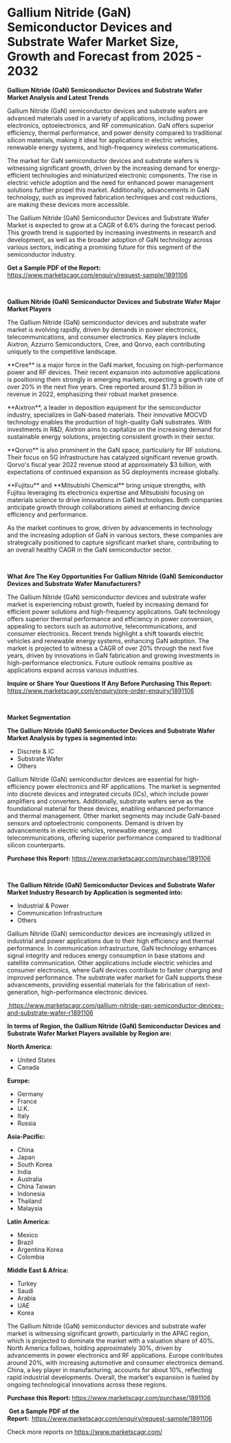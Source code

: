 <p><h1>Gallium Nitride (GaN) Semiconductor Devices and Substrate Wafer Market Size, Growth and Forecast from 2025 - 2032</h1></p><p><strong>Gallium Nitride (GaN) Semiconductor Devices and Substrate Wafer Market Analysis and Latest Trends</strong></p>
<p><p>Gallium Nitride (GaN) semiconductor devices and substrate wafers are advanced materials used in a variety of applications, including power electronics, optoelectronics, and RF communication. GaN offers superior efficiency, thermal performance, and power density compared to traditional silicon materials, making it ideal for applications in electric vehicles, renewable energy systems, and high-frequency wireless communications.</p><p>The market for GaN semiconductor devices and substrate wafers is witnessing significant growth, driven by the increasing demand for energy-efficient technologies and miniaturized electronic components. The rise in electric vehicle adoption and the need for enhanced power management solutions further propel this market. Additionally, advancements in GaN technology, such as improved fabrication techniques and cost reductions, are making these devices more accessible.</p><p>The Gallium Nitride (GaN) Semiconductor Devices and Substrate Wafer Market is expected to grow at a CAGR of 6.6% during the forecast period. This growth trend is supported by increasing investments in research and development, as well as the broader adoption of GaN technology across various sectors, indicating a promising future for this segment of the semiconductor industry.</p></p>
<p><strong>Get a Sample PDF of the Report:&nbsp;</strong> <a href="https://www.marketscagr.com/enquiry/request-sample/1891106?utm_campaign=1869&utm_medium=2&utm_source=Github&utm_content=ia&utm_term=14012025&utm_id=gallium-nitride-gan-semiconductor-devices-and-substrate-wafer">https://www.marketscagr.com/enquiry/request-sample/1891106</a></p>
<p>&nbsp;</p>
<p><strong>Gallium Nitride (GaN) Semiconductor Devices and Substrate Wafer Major Market Players</strong></p>
<p><p>The Gallium Nitride (GaN) semiconductor devices and substrate wafer market is evolving rapidly, driven by demands in power electronics, telecommunications, and consumer electronics. Key players include Aixtron, Azzurro Semiconductors, Cree, and Qorvo, each contributing uniquely to the competitive landscape.</p><p>**Cree** is a major force in the GaN market, focusing on high-performance power and RF devices. Their recent expansion into automotive applications is positioning them strongly in emerging markets, expecting a growth rate of over 20% in the next five years. Cree reported around $1.73 billion in revenue in 2022, emphasizing their robust market presence.</p><p>**Aixtron**, a leader in deposition equipment for the semiconductor industry, specializes in GaN-based materials. Their innovative MOCVD technology enables the production of high-quality GaN substrates. With investments in R&D, Aixtron aims to capitalize on the increasing demand for sustainable energy solutions, projecting consistent growth in their sector.</p><p>**Qorvo** is also prominent in the GaN space, particularly for RF solutions. Their focus on 5G infrastructure has catalyzed significant revenue growth. Qorvo's fiscal year 2022 revenue stood at approximately $3 billion, with expectations of continued expansion as 5G deployments increase globally.</p><p>**Fujitsu** and **Mitsubishi Chemical** bring unique strengths, with Fujitsu leveraging its electronics expertise and Mitsubishi focusing on materials science to drive innovations in GaN technologies. Both companies anticipate growth through collaborations aimed at enhancing device efficiency and performance.</p><p>As the market continues to grow, driven by advancements in technology and the increasing adoption of GaN in various sectors, these companies are strategically positioned to capture significant market share, contributing to an overall healthy CAGR in the GaN semiconductor sector.</p></p>
<p>&nbsp;</p>
<p><strong>What Are The Key Opportunities For Gallium Nitride (GaN) Semiconductor Devices and Substrate Wafer Manufacturers?</strong></p>
<p><p>The Gallium Nitride (GaN) semiconductor devices and substrate wafer market is experiencing robust growth, fueled by increasing demand for efficient power solutions and high-frequency applications. GaN technology offers superior thermal performance and efficiency in power conversion, appealing to sectors such as automotive, telecommunications, and consumer electronics. Recent trends highlight a shift towards electric vehicles and renewable energy systems, enhancing GaN adoption. The market is projected to witness a CAGR of over 20% through the next five years, driven by innovations in GaN fabrication and growing investments in high-performance electronics. Future outlook remains positive as applications expand across various industries.</p></p>
<p><strong>Inquire or Share Your Questions If Any Before Purchasing This Report:</strong> <a href="https://www.marketscagr.com/enquiry/pre-order-enquiry/1891106?utm_campaign=1869&utm_medium=2&utm_source=Github&utm_content=ia&utm_term=14012025&utm_id=gallium-nitride-gan-semiconductor-devices-and-substrate-wafer">https://www.marketscagr.com/enquiry/pre-order-enquiry/1891106</a></p>
<p>&nbsp;</p>
<p><strong>Market Segmentation</strong></p>
<p><strong>The Gallium Nitride (GaN) Semiconductor Devices and Substrate Wafer Market Analysis by types is segmented into:</strong></p>
<p><ul><li>Discrete & IC</li><li>Substrate Wafer</li><li>Others</li></ul></p>
<p><p>Gallium Nitride (GaN) semiconductor devices are essential for high-efficiency power electronics and RF applications. The market is segmented into discrete devices and integrated circuits (ICs), which include power amplifiers and converters. Additionally, substrate wafers serve as the foundational material for these devices, enabling enhanced performance and thermal management. Other market segments may include GaN-based sensors and optoelectronic components. Demand is driven by advancements in electric vehicles, renewable energy, and telecommunications, offering superior performance compared to traditional silicon counterparts.</p></p>
<p><strong>Purchase this Report:&nbsp;</strong><a href="https://www.marketscagr.com/purchase/1891106?utm_campaign=1869&utm_medium=2&utm_source=Github&utm_content=ia&utm_term=14012025&utm_id=gallium-nitride-gan-semiconductor-devices-and-substrate-wafer">https://www.marketscagr.com/purchase/1891106</a></p>
<p>&nbsp;</p>
<p><strong>The Gallium Nitride (GaN) Semiconductor Devices and Substrate Wafer Market Industry Research by Application is segmented into:</strong></p>
<p><ul><li>Industrial & Power</li><li>Communication Infrastructure</li><li>Others</li></ul></p>
<p><p>Gallium Nitride (GaN) semiconductor devices are increasingly utilized in industrial and power applications due to their high efficiency and thermal performance. In communication infrastructure, GaN technology enhances signal integrity and reduces energy consumption in base stations and satellite communication. Other applications include electric vehicles and consumer electronics, where GaN devices contribute to faster charging and improved performance. The substrate wafer market for GaN supports these advancements, providing essential materials for the fabrication of next-generation, high-performance electronic devices.</p></p>
<p><a href="https://www.marketscagr.com/gallium-nitride-gan-semiconductor-devices-and-substrate-wafer-r1891106?utm_campaign=1869&utm_medium=2&utm_source=Github&utm_content=ia&utm_term=14012025&utm_id=gallium-nitride-gan-semiconductor-devices-and-substrate-wafer">&nbsp;https://www.marketscagr.com/gallium-nitride-gan-semiconductor-devices-and-substrate-wafer-r1891106</a></p>
<p><strong>In terms of Region, the Gallium Nitride (GaN) Semiconductor Devices and Substrate Wafer Market Players available by Region are:</strong></p>
<p>
    <p> <strong> North America: </strong>
        <ul>
            <li>United States</li>
            <li>Canada</li>
        </ul>
        </p> 
    <p> <strong> Europe: </strong>
        <ul>
            <li>Germany</li>
            <li>France</li>
            <li>U.K.</li>
            <li>Italy</li>
            <li>Russia</li>
        </ul>
        </p> 
    <p> <strong> Asia-Pacific: </strong>
        <ul>
            <li>China</li>
            <li>Japan</li>
            <li>South Korea</li>
            <li>India</li>
            <li>Australia</li>
            <li>China Taiwan</li>
            <li>Indonesia</li>
            <li>Thailand</li>
            <li>Malaysia</li>
        </ul>
        </p> 
    <p> <strong> Latin America: </strong>
        <ul>
            <li>Mexico</li>
            <li>Brazil</li>
            <li>Argentina Korea</li>
            <li>Colombia</li>
        </ul>
        </p> 
    <p> <strong> Middle East & Africa: </strong>
        <ul>
            <li>Turkey</li>
            <li>Saudi</li>
            <li>Arabia</li>
            <li>UAE</li>
            <li>Korea</li>
        </ul>
    </p>
    </p>
<p><p>The Gallium Nitride (GaN) semiconductor devices and substrate wafer market is witnessing significant growth, particularly in the APAC region, which is projected to dominate the market with a valuation share of 40%. North America follows, holding approximately 30%, driven by advancements in power electronics and RF applications. Europe contributes around 20%, with increasing automotive and consumer electronics demand. China, a key player in manufacturing, accounts for about 10%, reflecting rapid industrial developments. Overall, the market's expansion is fueled by ongoing technological innovations across these regions.</p></p>
<p><strong>Purchase this Report: </strong><a href="https://www.marketscagr.com/purchase/1891106?utm_campaign=1869&utm_medium=2&utm_source=Github&utm_content=ia&utm_term=14012025&utm_id=gallium-nitride-gan-semiconductor-devices-and-substrate-wafer">https://www.marketscagr.com/purchase/1891106</a></p>
<p>&nbsp;<strong>Get a Sample PDF of the Report:&nbsp;&nbsp;</strong><a href="https://www.marketscagr.com/enquiry/request-sample/1891106?utm_campaign=1869&utm_medium=2&utm_source=Github&utm_content=ia&utm_term=14012025&utm_id=gallium-nitride-gan-semiconductor-devices-and-substrate-wafer">https://www.marketscagr.com/enquiry/request-sample/1891106</a></p>
<p><strong></strong></p>
<p>Check more reports on <a href="https://www.marketscagr.com/?utm_campaign=1869&utm_medium=2&utm_source=Github&utm_content=ia&utm_term=14012025&utm_id=gallium-nitride-gan-semiconductor-devices-and-substrate-wafer">https://www.marketscagr.com/</a></p>